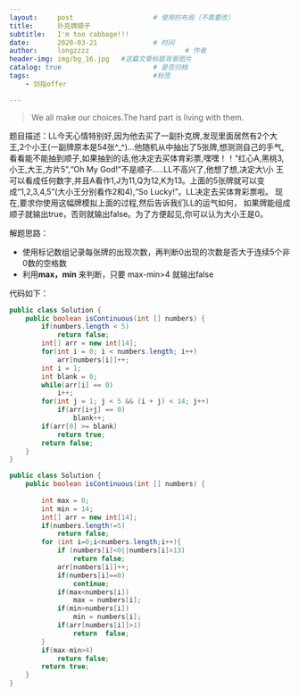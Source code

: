 ```yaml
---
layout:     post   				    # 使用的布局（不需要改）
title:      扑克牌顺子
subtitle:   I'm too cabbage!!!
date:       2020-03-21 				# 时间
author:     longzzzz						# 作者
header-img: img/bg_16.jpg 	#这篇文章标题背景图片
catalog: true 						# 是否归档
tags:								#标签
    - 剑指offer

---
```


>We all make our choices.The hard part is living with them. 

题目描述：LL今天心情特别好,因为他去买了一副扑克牌,发现里面居然有2个大王,2个小王(一副牌原本是54张^_^)...他随机从中抽出了5张牌,想测测自己的手气,看看能不能抽到顺子,如果抽到的话,他决定去买体育彩票,嘿嘿！！“红心A,黑桃3,小王,大王,方片5”,“Oh My God!”不是顺子.....LL不高兴了,他想了想,决定大\小 王可以看成任何数字,并且A看作1,J为11,Q为12,K为13。上面的5张牌就可以变成“1,2,3,4,5”(大小王分别看作2和4),“So Lucky!”。LL决定去买体育彩票啦。 现在,要求你使用这幅牌模拟上面的过程,然后告诉我们LL的运气如何， 如果牌能组成顺子就输出true，否则就输出false。为了方便起见,你可以认为大小王是0。

解题思路：

* 使用标记数组记录每张牌的出现次数，再判断0出现的次数是否大于连续5个非0数的空格数
* 利用**max，min** 来判断，只要 max-min>4 就输出false

代码如下：

```java
public class Solution {
    public boolean isContinuous(int [] numbers) {
        if(numbers.length < 5)
            return false;
        int[] arr = new int[14];
        for(int i = 0; i < numbers.length; i++)
            arr[numbers[i]]++;
        int i = 1;
        int blank = 0;
        while(arr[i] == 0)
            i++;
        for(int j = 1; j < 5 && (i + j) < 14; j++)
            if(arr[i+j] == 0)
                blank++;
        if(arr[0] >= blank)
            return true;
        return false;
    }
}
```

```java
public class Solution {
    public boolean isContinuous(int [] numbers) {
  
        int max = 0;
        int min = 14;
        int[] arr = new int[14];
        if(numbers.length!=5)
            return false;
        for (int i=0;i<numbers.length;i++){
            if (numbers[i]<0||numbers[i]>13)
                return false;
            arr[numbers[i]]++;
            if(numbers[i]==0)
                continue;
            if(max<numbers[i])
                max = numbers[i];
            if(min>numbers[i])
                min = numbers[i];
            if(arr[numbers[i]]>1)
                return  false;
        }
        if(max-min>4)
            return false;
        return true;
    }
}
```

